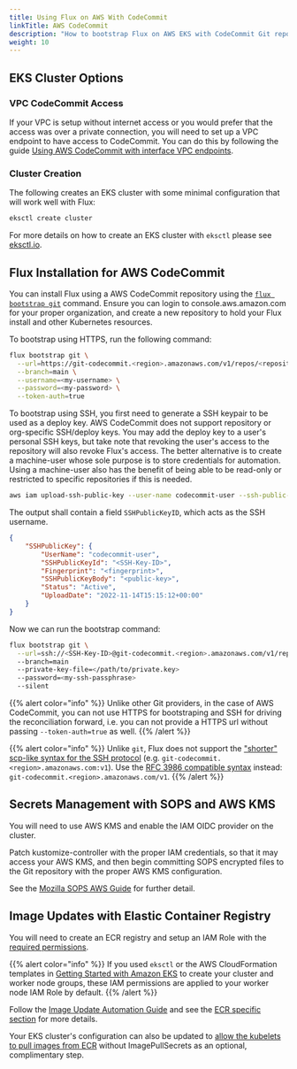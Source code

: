 ```yaml
---
title: Using Flux on AWS With CodeCommit
linkTitle: AWS CodeCommit
description: "How to bootstrap Flux on AWS EKS with CodeCommit Git repositories."
weight: 10
---
```


## EKS Cluster Options

### VPC CodeCommit Access

If your VPC is setup without internet access or you would prefer that the access was over a private connection, you
will need to set up a VPC endpoint to have access to CodeCommit. You can do this by following the guide [Using AWS
CodeCommit with interface VPC endpoints](https://docs.aws.amazon.com/codecommit/latest/userguide/codecommit-and-interface-VPC.html).

### Cluster Creation

The following creates an EKS cluster with some minimal configuration that will work well with Flux:

```sh
eksctl create cluster
```

For more details on how to create an EKS cluster with `eksctl` please see [eksctl.io](https://eksctl.io).

## Flux Installation for AWS CodeCommit

You can install Flux using a AWS CodeCommit repository using the [`flux bootstrap git`](../installation.md#bootstrap)
command.
Ensure you can login to console.aws.amazon.com for your proper organization, and create a new repository to hold your Flux
install and other Kubernetes resources.

To bootstrap using HTTPS, run the following command:
```sh
flux bootstrap git \
  --url=https://git-codecommit.<region>.amazonaws.com/v1/repos/<repository> \
  --branch=main \
  --username=<my-username> \
  --password=<my-password> \
  --token-auth=true
```

To bootstrap using SSH, you first need to generate a SSH keypair to be used as a deploy key.
AWS CodeCommit does not support repository or org-specific SSH/deploy keys. You may add the deploy
key to a user's personal SSH keys, but take note that revoking the user's access to the repository
will also revoke Flux's access. The better alternative is to create a machine-user whose sole
purpose is to store credentials for automation. Using a machine-user also has the benefit of being
able to be read-only or restricted to specific repositories if this is needed.
```sh
aws iam upload-ssh-public-key --user-name codecommit-user --ssh-public-key-body file://sshkey.pub
```

The output shall contain a field `SSHPublicKeyID`, which acts as the SSH username.
```json
{
    "SSHPublicKey": {
        "UserName": "codecommit-user",
        "SSHPublicKeyId": "<SSH-Key-ID>",
        "Fingerprint": "<fingerprint>",
        "SSHPublicKeyBody": "<public-key>",
        "Status": "Active",
        "UploadDate": "2022-11-14T15:15:12+00:00"
    }
}
```

Now we can run the bootstrap command:
```sh
flux bootstrap git \
  --url=ssh://<SSH-Key-ID>@git-codecommit.<region>.amazonaws.com/v1/repos/<repository>
  --branch=main
  --private-key-file=</path/to/private.key>
  --password=<my-ssh-passphrase>
  --silent
```

{{% alert color="info" %}}
Unlike other Git providers, in the case of AWS CodeCommit, you can not use HTTPS for bootstraping
and SSH for driving the reconciliation forward, i.e. you can not provide a HTTPS url without
passing `--token-auth=true` as well.
{{% /alert %}}

{{% alert color="info" %}}
Unlike `git`, Flux does not support the ["shorter" scp-like syntax for the SSH
protocol](https://git-scm.com/book/en/v2/Git-on-the-Server-The-Protocols#_the_ssh_protocol)
(e.g. `git-codecommit.<region>.amazonaws.com:v1`).
Use the [RFC 3986 compatible syntax](https://tools.ietf.org/html/rfc3986#section-3) instead: `git-codecommit.<region>.amazonaws.com/v1`.
{{% /alert %}}

## Secrets Management with SOPS and AWS KMS

You will need to use AWS KMS and enable the IAM OIDC provider on the cluster.

Patch kustomize-controller with the proper IAM credentials, so that it may access your AWS KMS, and then begin
committing SOPS encrypted files to the Git repository with the proper AWS KMS configuration.

See the [Mozilla SOPS AWS Guide](../../operations/secrets/mozilla-sops/#aws) for further detail.

## Image Updates with Elastic Container Registry

You will need to create an ECR registry and setup an IAM Role with the [required
permissions](https://docs.aws.amazon.com/AmazonECR/latest/userguide/ECR_on_EKS.html).

{{% alert color="info" %}}
If you used `eksctl` or the AWS CloudFormation templates in [Getting Started with Amazon
EKS](https://docs.aws.amazon.com/eks/latest/userguide/getting-started.html) to create your cluster and worker
node groups, these IAM permissions are applied to your worker node IAM Role by default.
{{% /alert %}}

Follow the [Image Update Automation Guide](../../workflows/image-update.md) and see the
[ECR specific section](../workflows/image-update.md#aws-elastic-container-registry) for more details.

Your EKS cluster's configuration can also be updated to
[allow the kubelets to pull images from ECR](https://docs.aws.amazon.com/AmazonECR/latest/userguide/ECR_on_EKS.html)
without ImagePullSecrets as an optional, complimentary step.
